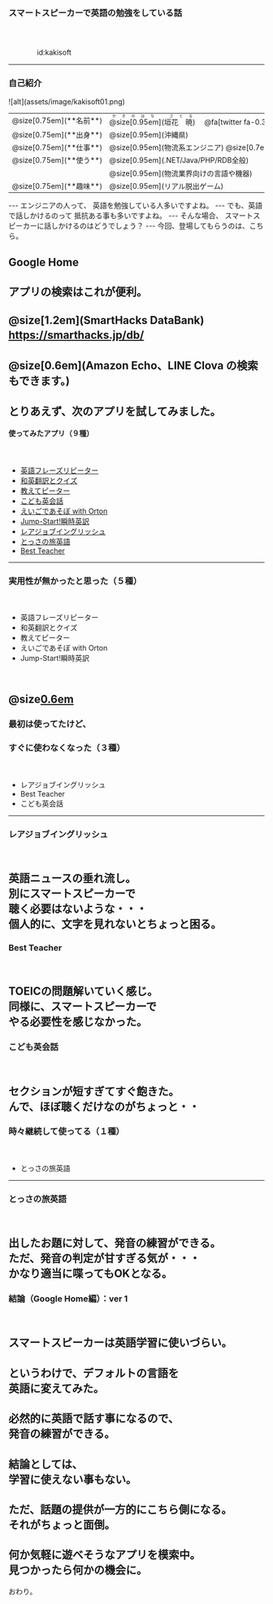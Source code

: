 ### スマートスピーカーで英語の勉強をしている話

　
　  
　  
　　　　id:kakisoft

---
### 自己紹介

<div class="left">
![alt](assets/image/kakisoft01.png)
</div>

<div class="right">
  <table style="white-space: nowrap;border-style: none;">
    <tr>
      <td>@size[0.75em](**名前**)</td>
      <td>
        <ruby>
        <rb>@size[0.95em](垣花　暁)</rb>
        <rp>（</rp>
        <rt>かきのはな　さとる</rt>
        <rp>）</rp>
        </ruby>
        　@fa[twitter fa-0.3x][@size[0.7em](kakisoft_tab)](https://twitter.com/kakisoft_tab)
      </td>
    </tr>
    <tr>
      <td>@size[0.75em](**出身**)</td>
      <td>@size[0.95em](沖縄県)</td>
    </tr>
    <tr>
      <td>@size[0.75em](**仕事**)</td>
      <td>@size[0.95em](物流系エンジニア) @size[0.7em](（フリーランス）)</td>
    </tr>
    <tr>
      <td>@size[0.75em](**使う**)</td>
      <td>@size[0.95em](.NET/Java/PHP/RDB全般)</td>
    </tr>
    <tr>
      <td>&nbsp;</td>
      <td>@size[0.95em](物流業界向けの言語や機器)</td>
    </tr>
    <tr>
      <td>@size[0.75em](**趣味**)</td>
      <td>@size[0.95em](リアル脱出ゲーム)</td>
    </tr>
  </table>
</div>
---
エンジニアの人って、  
英語を勉強している人多いですよね。
---
でも、英語で話しかけるのって  
抵抗ある事も多いですよね。
---
そんな場合、  
スマートスピーカーに話しかけるのはどうでしょう？
---
今回、登場してもらうのは、こちら。

Google Home
---
アプリの検索はこれが便利。
　  
　  
@size[1.2em](SmartHacks DataBank)  
https://smarthacks.jp/db/
　  
　  
@size[0.6em](Amazon Echo、LINE Clova の検索もできます。)
---
とりあえず、次のアプリを試してみました。
---
#### 使ってみたアプリ（９種）
　  
 * [英語フレーズリピーター](https://assistant.google.com/services/a/uid/0000004c46922071?hl=ja)
 * [和英翻訳とクイズ](https://assistant.google.com/services/a/uid/00000053df2f05b0?hl=ja)
 * [教えてピーター](https://assistant.google.com/services/a/uid/0000007be9e61038?hl=ja)
 * [こども英会話](https://assistant.google.com/services/a/uid/000000926e4866ac?hl=ja)
 * [えいごであそぼ with Orton](https://assistant.google.com/services/a/uid/00000083a746a293?hl=ja)
 * [Jump-Start!瞬時英訳](https://assistant.google.com/services/a/uid/00000059bc840700?hl=ja)
 * [レアジョブイングリッシュ](https://assistant.google.com/services/a/uid/00000098a27a45b3?hl=ja)
 * [とっさの旅英語](https://assistant.google.com/services/a/uid/0000009c6585654d?hl=ja)
 * [Best Teacher](https://assistant.google.com/services/a/uid/0000007a92874042?hl=ja)
---
### 実用性が無かったと思った（５種）
　  
 * 英語フレーズリピーター
 * 和英翻訳とクイズ
 * 教えてピーター
 * えいごであそぼ with Orton
 * Jump-Start!瞬時英訳

　  
@size[0.6em](多いんで理由は割愛します。)
---
### 最初は使ってたけど、
### すぐに使わなくなった（３種）
　  
 * レアジョブイングリッシュ
 * Best Teacher
 * こども英会話
---
### レアジョブイングリッシュ
　  
英語ニュースの垂れ流し。  
別にスマートスピーカーで  
聴く必要はないような・・・  
個人的に、文字を見れないとちょっと困る。
---
### Best Teacher
　  
TOEICの問題解いていく感じ。  
同様に、スマートスピーカーで  
やる必要性を感じなかった。
---
### こども英会話
　  
セクションが短すぎてすぐ飽きた。  
んで、ほぼ聴くだけなのがちょっと・・
---
### 時々継続して使ってる（１種）
　  
 * とっさの旅英語
---
### とっさの旅英語
　  
出したお題に対して、発音の練習ができる。  
ただ、発音の判定が甘すぎる気が・・・  
かなり適当に喋ってもOKとなる。
---
### 結論（Google Home編）：ver 1 
　  
スマートスピーカーは英語学習に使いづらい。
　  
---
というわけで、デフォルトの言語を  
英語に変えてみた。
---
必然的に英語で話す事になるので、  
発音の練習ができる。
---
結論としては、  
学習に使えない事もない。
---
ただ、話題の提供が一方的にこちら側になる。  
それがちょっと面倒。
---
何か気軽に遊べそうなアプリを模索中。  
見つかったら何かの機会に。
---
おわり。